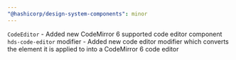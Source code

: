 ```yaml
---
"@hashicorp/design-system-components": minor
---
```


`CodeEditor` - Added new CodeMirror 6 supported code editor component
`hds-code-editor` modifier - Added new code editor modifier which converts the element it is applied to into a CodeMirror 6 code editor